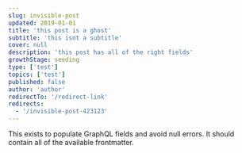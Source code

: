 ```yaml
---
slug: invisible-post
updated: 2019-01-01
title: 'this post is a ghost'
subtitle: 'this isnt a subtitle'
cover: null
description: 'this post has all of the right fields'
growthStage: seeding
type: ['test']
topics: ['test']
published: false
author: 'author'
redirectTo: '/redirect-link'
redirects:
  - '/invisible-post-423123'
---
```


This exists to populate GraphQL fields and avoid null errors. It should contain all of the available frontmatter.
